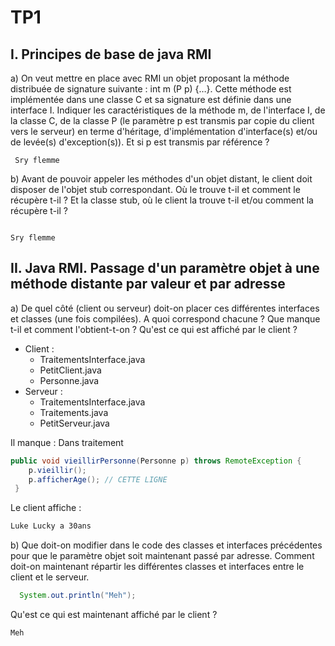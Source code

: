 # TP1

## I. Principes de base de java RMI

a) On veut mettre en place avec RMI un objet proposant la méthode distribuée de signature suivante : 
int m (P p) {…}.
Cette méthode est implémentée dans une classe C et sa signature est définie dans une interface I. Indiquer les caractéristiques de la méthode m, de l'interface I, de la classe C, de la classe P (le paramètre p est transmis par copie du client vers le serveur) en terme d'héritage, d'implémentation d'interface(s) et/ou de levée(s) d'exception(s)). Et si p est transmis par référence ?

```text
 Sry flemme
```

b) Avant de pouvoir appeler les méthodes d'un objet distant, le client doit disposer de l'objet stub correspondant. Où le trouve t-il et comment le récupère t-il ? Et la classe stub, où le client la trouve t-il et/ou comment la récupère t-il ? 

```text

Sry flemme

```



## II. Java RMI. Passage d'un paramètre objet à une méthode distante par valeur et par adresse

a) De quel côté (client ou serveur) doit-on placer ces différentes interfaces et classes (une fois compilées). A quoi correspond chacune ? Que manque t-il et comment l'obtient-t-on ? Qu'est ce qui est affiché par le client ?

- Client : 
  - TraitementsInterface.java
  - PetitClient.java
  - Personne.java
- Serveur : 
  - TraitementsInterface.java
  - Traitements.java
  - PetitServeur.java

Il manque : 
Dans traitement
```java
public void vieillirPersonne(Personne p) throws RemoteException {
    p.vieillir();
    p.afficherAge(); // CETTE LIGNE
 }
```


Le client affiche : 

```bash
Luke Lucky a 30ans
```
b) Que doit-on modifier dans le code des classes et interfaces précédentes pour que le paramètre objet soit maintenant passé par adresse. Comment doit-on maintenant répartir les différentes classes et interfaces entre le client et le serveur. 

```java
  System.out.println("Meh");
```


Qu'est ce qui est maintenant affiché par le client ?

```bash
Meh
```
